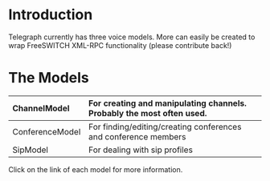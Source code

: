 # Introduction #

Telegraph currently has three voice models.  More can easily be created to wrap FreeSWITCH XML-RPC functionality (please contribute back!)

# The Models #

| ChannelModel | For creating and manipulating channels.  Probably the most often used. |
|:-------------|:-----------------------------------------------------------------------|
| ConferenceModel | For finding/editing/creating conferences and conference members |
| SipModel | For dealing with sip profiles |

Click on the link of each model for more information.